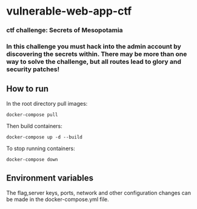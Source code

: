 # vulnerable-web-app-ctf
### ctf challenge: Secrets of Mesopotamia

### In this challenge you must hack into the admin account by discovering the secrets within. There may be more than one way to solve the challenge, but all routes lead to glory and security patches!

## How to run
In the root directory pull images:
```
docker-compose pull
```
Then build containers:
```
docker-compose up -d --build
```
To stop running containers:
```
docker-compose down
```

## Environment variables
The flag,server keys, ports, network and other configuration changes can be made in the docker-compose.yml file.
